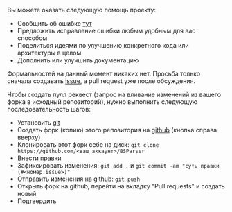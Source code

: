 Вы можете оказать следующую помощь проекту:
* Сообщить об ошибке [тут](https://github.com/lead-tools/bsparser/issues)
* Предложить исправление ошибки любым удобным для вас способом
* Поделиться идеями по улучшению конкретного кода или архитектуры в целом
* Дополнить или улучшить документацию

Формальностей на данный момент никаких нет. Просьба только сначала создавать [issue](https://github.com/lead-tools/bsparser/issues), а pull request уже после обсуждения.

Чтобы создать пулл реквест (запрос на вливание изменений из вашего форка в исходный репозиторий), нужно выполнить следующую последовательность шагов:
* Установить [git](https://git-scm.com/)
* Создать форк (копию) этого репозитория на [github](https://github.com/lead-tools/bsparser) (кнопка справа вверху)
* Клонировать этот форк себе на диск: `git clone https://github.com/<ваш_аккаунт>/BSParser`
* Внести правки
* Зафиксировать изменения: `git add .` и `git commit -am "суть правки (#<номер_issue>)"`
* Отправить изменения на github: `git push`
* Открыть форк на github, перейти на вкладку "Pull requests" и создать новый
* Подтвердить
